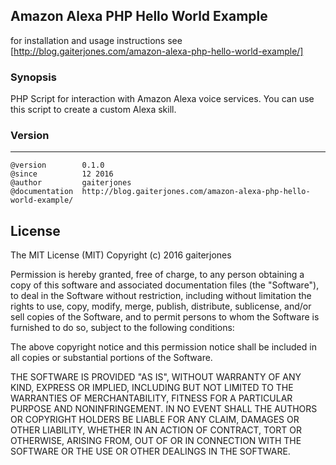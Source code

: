 ## Amazon Alexa PHP Hello World Example

for installation and usage instructions see [http://blog.gaiterjones.com/amazon-alexa-php-hello-world-example/]

### Synopsis
PHP Script for interaction with Amazon Alexa voice services. You can use this script to create a custom Alexa skill.

### Version
***
	@version		0.1.0
	@since			12 2016
	@author			gaiterjones
	@documentation	http://blog.gaiterjones.com/amazon-alexa-php-hello-world-example/
	

## License

The MIT License (MIT)
Copyright (c) 2016 gaiterjones

Permission is hereby granted, free of charge, to any person obtaining a copy of this software and associated documentation files (the "Software"), to deal in the Software without restriction, including without limitation the rights to use, copy, modify, merge, publish, distribute, sublicense, and/or sell copies of the Software, and to permit persons to whom the Software is furnished to do so, subject to the following conditions:

The above copyright notice and this permission notice shall be included in all copies or substantial portions of the Software.

THE SOFTWARE IS PROVIDED "AS IS", WITHOUT WARRANTY OF ANY KIND, EXPRESS OR IMPLIED, INCLUDING BUT NOT LIMITED TO THE WARRANTIES OF MERCHANTABILITY, FITNESS FOR A PARTICULAR PURPOSE AND NONINFRINGEMENT. IN NO EVENT SHALL THE AUTHORS OR COPYRIGHT HOLDERS BE LIABLE FOR ANY CLAIM, DAMAGES OR OTHER LIABILITY, WHETHER IN AN ACTION OF CONTRACT, TORT OR OTHERWISE, ARISING FROM, OUT OF OR IN CONNECTION WITH THE SOFTWARE OR THE USE OR OTHER DEALINGS IN THE SOFTWARE.